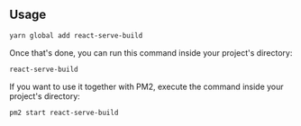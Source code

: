 ## Usage

```bash
yarn global add react-serve-build
```

Once that's done, you can run this command inside your project's directory:

```bash
react-serve-build
```

If you want to use it together with PM2, execute the command inside your project's directory:

```bash
pm2 start react-serve-build
```
